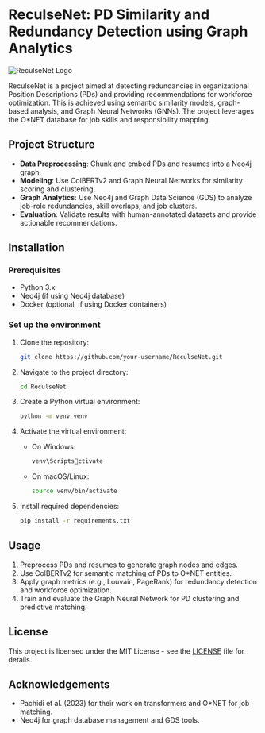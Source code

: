 
# ReculseNet: PD Similarity and Redundancy Detection using Graph Analytics

![ReculseNet Logo](sandbox:/mnt/data/A_digital_vector_illustration_features_a_black_sil.png)

ReculseNet is a project aimed at detecting redundancies in organizational Position Descriptions (PDs) and providing recommendations for workforce optimization. This is achieved using semantic similarity models, graph-based analysis, and Graph Neural Networks (GNNs). The project leverages the O*NET database for job skills and responsibility mapping.

## Project Structure

- **Data Preprocessing**: Chunk and embed PDs and resumes into a Neo4j graph.
- **Modeling**: Use ColBERTv2 and Graph Neural Networks for similarity scoring and clustering.
- **Graph Analytics**: Use Neo4j and Graph Data Science (GDS) to analyze job-role redundancies, skill overlaps, and job clusters.
- **Evaluation**: Validate results with human-annotated datasets and provide actionable recommendations.

## Installation

### Prerequisites

- Python 3.x
- Neo4j (if using Neo4j database)
- Docker (optional, if using Docker containers)

### Set up the environment

1. Clone the repository:
    ```bash
    git clone https://github.com/your-username/ReculseNet.git
    ```

2. Navigate to the project directory:
    ```bash
    cd ReculseNet
    ```

3. Create a Python virtual environment:
    ```bash
    python -m venv venv
    ```

4. Activate the virtual environment:
    - On Windows:
        ```bash
        venv\Scriptsctivate
        ```
    - On macOS/Linux:
        ```bash
        source venv/bin/activate
        ```

5. Install required dependencies:
    ```bash
    pip install -r requirements.txt
    ```

## Usage

1. Preprocess PDs and resumes to generate graph nodes and edges.
2. Use ColBERTv2 for semantic matching of PDs to O*NET entities.
3. Apply graph metrics (e.g., Louvain, PageRank) for redundancy detection and workforce optimization.
4. Train and evaluate the Graph Neural Network for PD clustering and predictive matching.

## License

This project is licensed under the MIT License - see the [LICENSE](LICENSE) file for details.

## Acknowledgements

- Pachidi et al. (2023) for their work on transformers and O*NET for job matching.
- Neo4j for graph database management and GDS tools.
